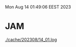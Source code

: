 Mon Aug 14 01:49:06 EEST 2023
# JAM
<a href='./cache/202308/14_01.log'>./cache/202308/14_01.log</a>
